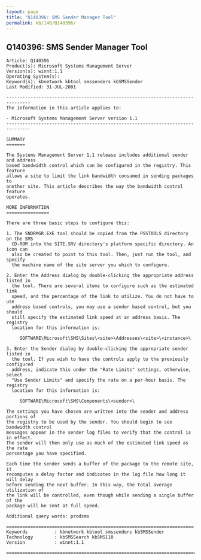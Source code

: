 ```yaml
---
layout: page
title: "Q140396: SMS Sender Manager Tool"
permalink: kb/140/Q140396/
---
```


## Q140396: SMS Sender Manager Tool

	Article: Q140396
	Product(s): Microsoft Systems Management Server
	Version(s): winnt:1.1
	Operating System(s): 
	Keyword(s): kbnetwork kbtool smssenders kbSMSSender
	Last Modified: 31-JUL-2001
	
	-------------------------------------------------------------------------------
	The information in this article applies to:
	
	- Microsoft Systems Management Server version 1.1 
	-------------------------------------------------------------------------------
	
	SUMMARY
	=======
	
	The Systems Management Server 1.1 release includes additional sender and address
	based bandwidth control which can be configured in the registry. This feature
	allows a site to limit the link bandwidth consumed in sending packages to
	another site. This article describes the way the bandwidth control feature
	operates.
	
	MORE INFORMATION
	================
	
	There are three basic steps to configure this:
	
	1. The SNDRMGR.EXE tool should be copied from the PSSTOOLS directory on the SMS
	  CD-ROM into the SITE.SRV directory's platform specific directory. An icon can
	  also be created to point to this tool. Then, just run the tool, and specify
	  the machine name of the site server you which to configure.
	
	2. Enter the Address dialog by double-clicking the appropriate address listed in
	  the tool. There are several items to configure such as the estimated link
	  speed, and the percentage of the link to utilize. You do not have to use
	  address based controls, you may use a sender based control, but you should
	  still specify the estimated link speed at an address basis. The registry
	  location for this information is:
	
	     SOFTWARE\Microsoft\SMS\Sites\<site>\Addresses\<site>\<instance>\ 
	
	3. Enter the Sender dialog by double-clicking the appropriate sender listed in
	  the tool. If you wish to have the controls apply to the previously configured
	  address, indicate this under the "Rate Limits" settings, otherwise, select
	  "Use Sender Limits" and specify the rate on a per-hour basis. The registry
	  location for this information is:
	
	     SOFTWARE\Microsoft\SMS\Components\<sender>\ 
	
	The settings you have chosen are written into the sender and address portions of
	the registry to be used by the sender. You should begin to see bandwidth control
	messages appear in the sender log files to verify that the control is in effect.
	The sender will then only use as much of the estimated link speed as the rate
	percentage you have specified.
	
	Each time the sender sends a buffer of the package to the remote site, it
	recomputes a delay factor and indicates in the log file how long it will delay
	before sending the next buffer. In this way, the total average utilization of
	the link will be controlled, even though while sending a single buffer of the
	package will be sent at full speed.
	
	Additional query words: prodsms
	
	======================================================================
	Keywords          : kbnetwork kbtool smssenders kbSMSSender 
	Technology        : kbSMSSearch kbSMS110
	Version           : winnt:1.1
	
	=============================================================================
	
